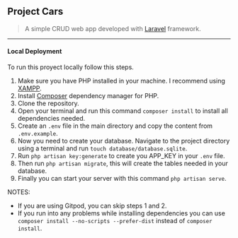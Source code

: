## Project Cars

> A simple CRUD web app developed with [Laravel](https://laravel.com/) framework.
---

#### Local Deployment

To run this proyect locally follow this steps.

1. Make sure you have PHP installed in your machine. I recommend using [XAMPP](https://www.apachefriends.org/index.html).
2. Install [Composer](https://getcomposer.org/download/) dependency manager for PHP.
3. Clone the repository.
4. Open your terminal and run this command ```composer install``` to install all dependencies needed.
5. Create an ```.env``` file in the main directory and copy the content from ```.env.example```.
6. Now you need to create your database. Navigate to the project directory using a terminal and run ```touch database/database.sqlite```.
7. Run ```php artisan key:generate``` to create you APP_KEY in your ```.env``` file.
8. Then run ```php artisan migrate```, this will create the tables needed in your database.
9. Finally you can start your server with this command ```php artisan serve```.


NOTES:
- If you are using Gitpod, you can skip steps 1 and 2.
- If you run into any problems while installing dependencies you can use 
```composer install --no-scripts --prefer-dist``` instead of ```composer install```.
